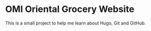 # OMI Oriental Grocery Website

This is a small project to help me learn about Hugo, Git and GitHub.
